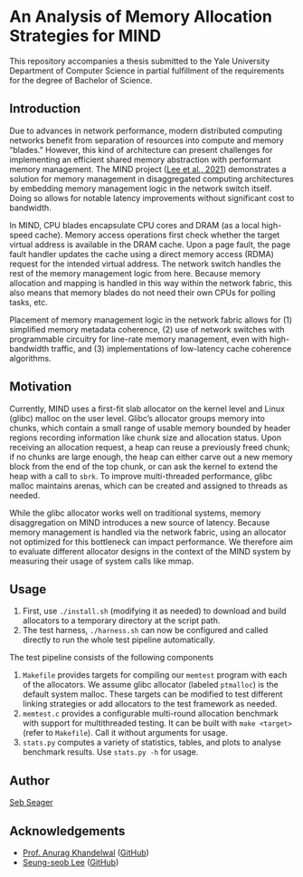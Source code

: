 # An Analysis of Memory Allocation Strategies for MIND

This repository accompanies a thesis submitted to the Yale University Department of Computer Science in partial fulfillment of the requirements for the degree of Bachelor of Science.

## Introduction

Due to advances in network performance, modern distributed computing networks benefit from separation of resources into compute and memory “blades.” However, this kind of architecture can present challenges for implementing an efficient shared memory abstraction with performant memory management. The MIND project ([Lee et al., 2021](https://doi.org/10.1145/3477132.3483561)) demonstrates a solution for memory management in disaggregated computing architectures by embedding memory management logic in the network switch itself. Doing so allows for notable latency improvements without significant cost to bandwidth.

In MIND, CPU blades encapsulate CPU cores and DRAM (as a local high-speed cache). Memory access operations first check whether the target virtual address is available in the DRAM cache. Upon a page fault, the page fault handler updates the cache using a direct memory access (RDMA) request for the intended virtual address. The network switch handles the rest of the memory management logic from here. Because memory allocation and mapping is handled in this way within the network fabric, this also means that memory blades do not need their own CPUs for polling tasks, etc.

Placement of memory management logic in the network fabric allows for (1) simplified memory metadata coherence, (2) use of network switches with programmable circuitry for line-rate memory management, even with high-bandwidth traffic, and (3) implementations of low-latency cache coherence algorithms.

## Motivation

Currently, MIND uses a first-fit slab allocator on the kernel level  and Linux (glibc) malloc on the user level. Glibc’s allocator groups memory into chunks, which contain a small range of usable memory bounded by header regions recording information like chunk size and allocation status. Upon receiving an allocation request, a heap can reuse a previously freed chunk; if no chunks are large enough, the heap can either carve out a new memory block from the end of the top chunk, or can ask the kernel to extend the heap with a call to `sbrk`. To improve multi-threaded performance, glibc malloc maintains arenas, which can be created and assigned to threads as needed.

While the glibc allocator works well on traditional systems, memory disaggregation on MIND introduces a new source of latency. Because memory management is handled via the network fabric, using an allocator not optimized for this bottleneck can impact performance. We therefore aim to evaluate different allocator designs in the context of the MIND system by measuring their usage of system calls like mmap.

## Usage

1. First, use `./install.sh` (modifying it as needed) to download and build allocators to a temporary directory at the script path.
2. The test harness, `./harness.sh` can now be configured and called directly to run the whole test pipeline automatically.

The test pipeline consists of the following components

1. `Makefile` provides targets for compiling our `memtest` program with each of the allocators. We assume glibc allocator (labeled `ptmalloc`) is the default system malloc. These targets can be modified to test different linking strategies or add allocators to the test framework as needed.
2. `memtest.c` provides a configurable multi-round allocation benchmark with support for multithreaded testing. It can be built with `make <target>` (refer to `Makefile`). Call it without arguments for usage.
3. `stats.py` computes a variety of statistics, tables, and plots to analyse benchmark results. Use `stats.py -h` for usage.

## Author

[Seb Seager](https://github.com/sebseager/)

## Acknowledgements

- [Prof. Anurag Khandelwal](https://www.anuragkhandelwal.com/) ([GitHub](https://github.com/anuragkh))
- [Seung-seob Lee](https://www.seungseoblee.com/blog/) ([GitHub](https://github.com/shsym))
